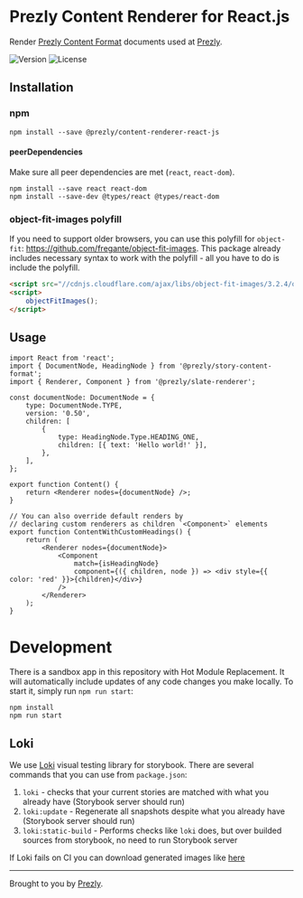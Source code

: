 # Prezly Content Renderer for React.js

Render [Prezly Content Format][prezly-content-format] documents used at [Prezly][prezly].

![Version](https://img.shields.io/npm/v/@prezly/content-renderer-react-js)
![License](https://img.shields.io/npm/l/@prezly/content-renderer-react-js)

## Installation

### npm

```Shell
npm install --save @prezly/content-renderer-react-js
```

#### peerDependencies

Make sure all peer dependencies are met (`react`, `react-dom`).

```Shell
npm install --save react react-dom
npm install --save-dev @types/react @types/react-dom
```

### object-fit-images polyfill

If you need to support older browsers, you can use this polyfill for `object-fit`: https://github.com/fregante/object-fit-images. This package already includes necessary syntax to work with the polyfill - all you have to do is include the polyfill.

```html
<script src="//cdnjs.cloudflare.com/ajax/libs/object-fit-images/3.2.4/ofi.min.js"></script>
<script>
    objectFitImages();
</script>
```

## Usage

```tsx
import React from 'react';
import { DocumentNode, HeadingNode } from '@prezly/story-content-format';
import { Renderer, Component } from '@prezly/slate-renderer';

const documentNode: DocumentNode = {
    type: DocumentNode.TYPE,
    version: '0.50',
    children: [
        {
            type: HeadingNode.Type.HEADING_ONE,
            children: [{ text: 'Hello world!' }],
        },
    ],
};

export function Content() {
    return <Renderer nodes={documentNode} />;
}

// You can also override default renders by
// declaring custom renderers as children `<Component>` elements
export function ContentWithCustomHeadings() {
    return (
        <Renderer nodes={documentNode}>
            <Component
                match={isHeadingNode}
                component={({ children, node }) => <div style={{ color: 'red' }}>{children}</div>}
            />
        </Renderer>
    );
}
```

# Development

There is a sandbox app in this repository with Hot Module Replacement.
It will automatically include updates of any code changes you make locally.
To start it, simply run `npm run start`:

```shell
npm install
npm run start
```

## Loki

We use [Loki](https://loki.js.org/) visual testing library for storybook.
There are several commands that you can use from `package.json`:

1. `loki` - checks that your current stories are matched with what you already have (Storybook server should run)
1. `loki:update` - Regenerate all snapshots despite what you already have (Storybook server should run)
1. `loki:static-build` - Performs checks like `loki` does, but over builded sources from storybook, no need to run Storybook server

If Loki fails on CI you can download generated images like [here](https://github.com/actions/upload-artifact#where-does-the-upload-go)

---

Brought to you by [Prezly][prezly].

[prezly]: https://www.prezly.com/?utm_source=github&utm_campaign=@prezly/content-renderer-react-js
[prezly-content-format]: https://developers.prezly.com/docs/api/ZG9jOjU2NjAyNTY-prezly-content-format
